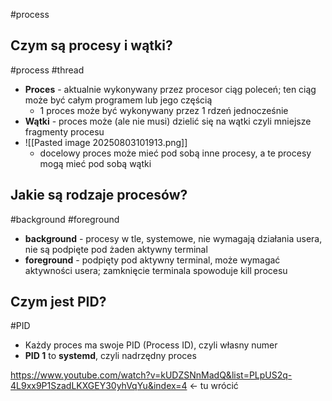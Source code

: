 #process
## Czym są procesy i wątki?
#process #thread
- **Proces** - aktualnie wykonywany przez procesor ciąg poleceń; ten ciąg może być całym programem lub jego częścią
	- 1 proces może być wykonywany przez 1 rdzeń jednocześnie
- **Wątki** - proces może (ale nie musi) dzielić się na wątki czyli mniejsze fragmenty procesu
- ![[Pasted image 20250803101913.png]]
	- docelowy proces może mieć pod sobą inne procesy, a te procesy mogą mieć pod sobą wątki
## Jakie są rodzaje procesów?
#background #foreground
- **background** - procesy w tle, systemowe, nie wymagają działania usera, nie są podpięte pod żaden aktywny terminal
- **foreground** - podpięty pod aktywny terminal, może wymagać aktywności usera; zamknięcie terminala spowoduje kill procesu

## Czym jest PID?
#PID 
- Każdy proces ma swoje PID (Process ID), czyli własny numer
- **PID 1** to **systemd**, czyli nadrzędny proces


https://www.youtube.com/watch?v=kUDZSNnMadQ&list=PLpUS2q-4L9xx9P1SzadLKXGEY30yhVqYu&index=4 <- tu wrócić